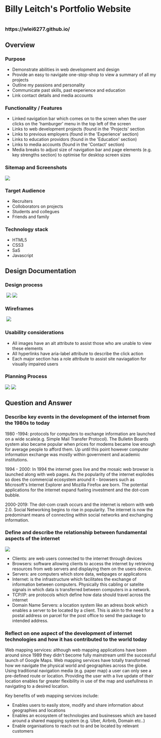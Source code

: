<h1> Billy Leitch's Portfolio Website<h1>
    <h3>
        https://wlei6277.github.io/
    </h3>
    <h2>
        Overview
    </h2>
    <h3>
        Purpose
    </h3>
    <ul>
        <li>Demonstrate abilities in web development and design</li>
        <li>Provide an easy to navigate one-stop-shop to view a summary of all my projects</li>
        <li>Outline my passions and personality</li>
        <li>Communicate past skills, past experience and education</li>
        <li>Link contact details and media accounts</li>
    </ul>
    <h3>
        Functionality / Features
    </h3>
    <ul>
        <li>Linked navigation bar which comes on to the screen when the user clicks on the 'hamburger' menu in the top left of the screen </li>
        <li>Links to web development projects (found in the 'Projects' section</li>
        <li>Links to previous employers (found in the 'Experience' section)</li>
        <li>Links to education providors (found in the 'Education' section)</li>
        <li>Links to media accounts (found in the 'Contact' section)</li>
        <li>Media breaks to adjust size of navigation bar and page elements (e.g. key strengths section) to optimise for desktop screen sizes</li>
    </ul>
    <h3>
        Sitemap and Screenshots
    </h3>

<img src="docs/Portfolio Website Sitemap.png" />

<h3>
    Target Audience
</h3>
<ul>
    <li>Recruiters</li>
    <li>Colloborators on projects</li>
    <li>Students and collegues</li>
    <li>Friends and family</li>
</ul>
<h3>
    Technology stack
</h3>
<ul>
    <li>HTML5</li>
    <li>CSS3</li>
    <li>SaS</li>
    <li>Javascript</li>
</ul>
<h2>
Design Documentation
</h2>
<h3>
	Design process
</h3>
​	<img src="docs/High Level Design.jpg"/>
​	<img src="docs/Pintrest Mood Board.png" />

<h3>
    Wireframes
</h3>
​	<img src="docs/Wireframe_pic.png" />
<h3>
    Usability considerations
</h3>
<ul>
    <li>All images have an alt attribute to assist those who are unable to view these elements</li>
    <li>All hyperlinks have aria-label attribute to describe the click action</li>
    <li>Each major section has a role attribute to assist site naviagation for visually impaired users</li>
</ul>
<h3>
    Planning Process
</h3>
<img src="docs/Trello Board 1.png" />
<img src="docs/Trello Board 2.png"/>

<h2>
    Question and Answer
</h2>
<h3>
    Describe key events in the development of the internet from the 1980s to today
</h3>
 <p>
    1980 -1994: protocols for computers to exchange information are launched on a wide scale(e.g. Simple Mail Transfer Protocol). The Bulletin Boards system also became popular when prices for modems became low enough for average people to afford them.  Up until this point however computer information exchange was mostly within government and academic institutions.
</p>
<p>
    1994 - 2000:  In 1994 the internet goes live and the mosaic web browser is launched along with web pages. As the popularity of the internet explodes so does the commercial ecosystem around it - browsers such as Microsoft's Internet Explorer and Mozilla Firefox are born. The potential applications for the internet expand fueling investment and the dot-com bubble.
</p>
<p>
    2000-2019: The dot-com crash occurs and the internet is reborn with web 2.0. Social Networking begins to rise in popularity. The internet is now the predominant means of connecting within social networks and exchanging information.  
</p>
<h3>
    Define and describe the relationship between fundamental aspects of the internet
</h3>

<img src="docs/clients.png"/>
<ul>
    <li>Clients: are web users connected to the internet through devices</li>
	<li>Browsers: software allowing clients to access the internet by retrieving resources from web servers and displaying them on the users device.</li>
	<li>Servers: are computers which store data, webpages or applicatons</li>
	<li>Internet: is the infrastructure which facilitates the exchange of information between computers. Physically this cabling or satelite signals in which data is transferred between computers in a network.</li>
	<li>TCP/IP: are protocols which define how data should travel across the internet</li>
	<li>Domain Name Servers: a location system like an adress book which enables a server to be located by a client. This is akin to the need for a postal address on parcel for the post office to send the package to intended address.	</li>
</ul>
<h3>
    Reflect on one aspect of the development of internet technologies and how it has contributed to the world today
</h3>
<p>
    Web mapping services: although web mapping applications have been around since 1989 they didn't become fully mainstream until the successful launch of Google Maps. Web mapping services have totally transformed how we navigate the physical world and geographies across the globe. Using traditional navigation media (e.g. paper map) a user can only see a pre-defined route or location. Providing the user with a live update of their location enables far greater flexibility in use of the map and usefullness in navigating to a desired location.</p>


 <p>
   Key benefits of web mapping services include:         
</p>
<ul>
    <li>Enables users to easily store, modify and share information about geographies and locations</li>
    <li>Enables an ecosystem of technologies and businesses which are based around a shared mapping system (e.g. Uber, Airbnb, Domain etc..)</li>
    <li>Enable organisations to reach out to and be located by relevant customers</li>




